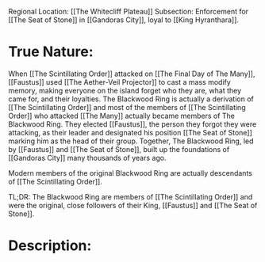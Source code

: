 Regional Location: [[The Whitecliff Plateau]]
Subsection: Enforcement for [[The Seat of Stone]] in [[Gandoras City]], loyal to [[King Hyranthara]].
# True Nature:
When [[The Scintillating Order]] attacked on [[The Final Day of The Many]], [[Faustus]] used [[The Aether-Veil Projector]] to cast a mass modify memory, making everyone on the island forget who they are, what they came for, and their loyalties. The Blackwood Ring is actually a derivation of [[The Scintillating Order]] and most of the members of [[The Scintillating Order]] who attacked [[The Many]] actually became members of The Blackwood Ring. They elected [[Faustus]], the person they forgot they were attacking, as their leader and designated his position [[The Seat of Stone]] marking him as the head of their group. Together, The Blackwood Ring, led by [[Faustus]] and [[The Seat of Stone]], built up the foundations of [[Gandoras City]] many thousands of years ago. 

Modern members of the original Blackwood Ring are actually descendants of [[The Scintillating Order]].

TL;DR: The Blackwood Ring are members of [[The Scintillating Order]] and were the original, close followers of their King, [[Faustus]] and [[The Seat of Stone]]. 
# Description:
